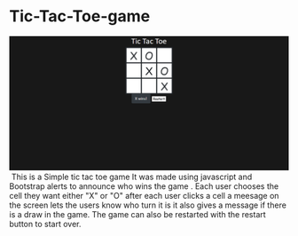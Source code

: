 # Tic-Tac-Toe-game

<img src = "screencapture-file-C-Users-devon-Promineo-Tic-Tac-Toe-game-game-html-2022-11-14-13_27_53.png">
<img src = ""
<img src = ""
 


<h1> This is a Simple tic tac toe game It was made using javascript and Bootstrap alerts 
to announce who wins the game . Each user chooses the cell they want either "X" or "O" after 
each user clicks a cell  a meesage on the screen lets the users know who turn it is it also gives 
a message if there is a draw in the game. The game can also be restarted with the restart button to start over.<h1>
